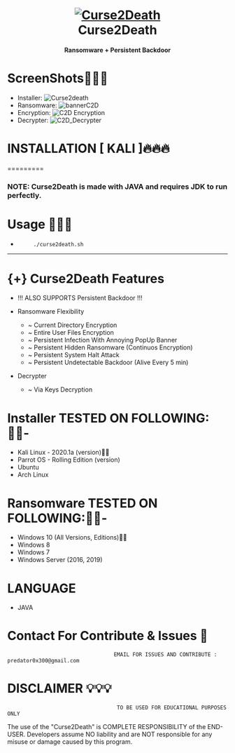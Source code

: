 <h1 align="center">
  <br>
  <a href="https://github.com/M4xSec"><img src="https://i.ibb.co/4ZRmfzs/curse2death0.png" alt="Curse2Death"></a>
  <br>
  Curse2Death
  <br>
</h1>
<h4 align="center">Ransomware + Persistent Backdoor</h4>

# ScreenShots👨🏼‍💻
- Installer:
![Curse2death](https://user-images.githubusercontent.com/57313495/126743478-51a9b572-d255-44ad-ad05-9efaaaad8157.png)
- Ransomware:
![bannerC2D](https://user-images.githubusercontent.com/57313495/126744148-73da0e49-131b-4346-8944-bda61d6f3f99.png)
- Encryption:
![C2D Encryption](https://user-images.githubusercontent.com/57313495/126744228-c5eb2586-b412-47f2-b89a-1b7194ba1bd6.png)
- Decrypter:
![C2D_Decrypter](https://user-images.githubusercontent.com/57313495/126744279-d2e4cf8b-1480-4f98-894e-790e6b4efada.png)



# INSTALLATION [ KALI ]🔥🔥🔥
=========
### NOTE: Curse2Death is made with JAVA and requires JDK to run perfectly.



# Usage 🙋🏻‍♀️
*          ./curse2death.sh

---------------------------------------
{+} Curse2Death Features
===================
- !!! ALSO SUPPORTS Persistent Backdoor !!!

- Ransomware Flexibility
  - ~ Current Directory Encryption
  - ~ Entire User Files Encryption
  - ~ Persistent Infection With Annoying PopUp Banner
  - ~ Persistent Hidden Ransomware (Continuos Encryption)
  - ~ Persistent System Halt Attack
  - ~ Persistent Undetectable Backdoor (Alive Every 5 min)

- Decrypter
    -  ~ Via Keys Decryption

# Installer TESTED ON FOLLOWING:👌🏻-
* Kali Linux - 2020.1a (version)👍🏻
* Parrot OS - Rolling Edition (version)
* Ubuntu 
* Arch Linux
# Ransomware TESTED ON FOLLOWING:👌🏻-
* Windows 10 (All Versions, Editions)👍🏻
* Windows 8
* Windows 7
* Windows Server (2016, 2019)
# LANGUAGE 
* JAVA
# Contact For Contribute & Issues 📲

                                      EMAIL FOR ISSUES AND CONTRIBUTE : predator0x300@gmail.com

# DISCLAIMER 💡💡💡
                                       TO BE USED FOR EDUCATIONAL PURPOSES ONLY

The use of the "Curse2Death" is COMPLETE RESPONSIBILITY of the END-USER. Developers assume NO liability and are NOT responsible for any misuse or damage caused by this program. 
